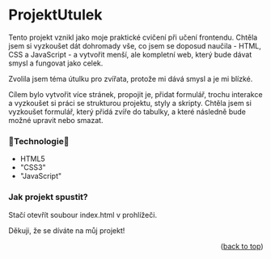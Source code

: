 # ProjektUtulek

Tento projekt vznikl jako moje praktické cvičení při učení frontendu. Chtěla jsem si vyzkoušet dát dohromady vše, co jsem se doposud naučila - HTML, CSS a JavaScript - a vytvořit menší, ale kompletní web, který bude dávat smysl a fungovat jako celek.

Zvolila jsem téma útulku pro zvířata, protože mi dává smysl a je mi blízké.

Cílem bylo vytvořit více stránek, propojit je, přidat formulář, trochu interakce a vyzkoušet si práci se strukturou projektu, styly a skripty. Chtěla jsem si vyzkoušet formulář, který přidá zvíře do tabulky, a které následně bude možné upravit nebo smazat.

<h3>🔧Technologie🔧</h3>
<ul>
  <li>HTML5</li>
  <li>"CSS3"</li>
  <li>"JavaScript"</li>
</ul>

<h3>Jak projekt spustit?</h3>
Stačí otevřít soubour index.html v prohlížeči.

Děkuji, že se díváte na můj projekt!

<p align="right">(<a href="#readme-top">back to top</a>)</p>

